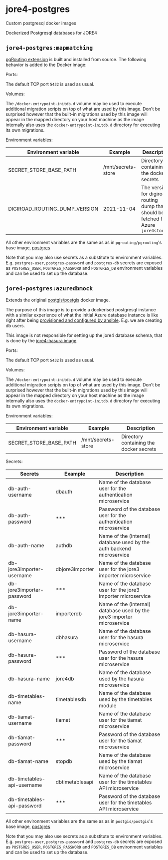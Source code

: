 # jore4-postgres

Custom postgresql docker images

Dockerized Postgresql databases for JORE4

## `jore4-postgres:mapmatching`

[pgRouting extension](https://github.com/pgRouting/pgrouting) is built and
installed from source. The following behavior is added to the Docker image:

Ports:

The default TCP port `5432` is used as usual.

Volumes:

The `/docker-entrypoint-initdb.d` volume may be used to execute additional
migration scripts on top of what are used by this image. Don't be surprised
however that the built-in migrations used by this image will appear in the
mapped directory on your host machine as the image internally also uses the
`docker-entrypoint-initdb.d` directory for executing its own migrations.

Environment variables:

| Environment variable          | Example            | Description                                                                            |
| ----------------------------- | ------------------ | -------------------------------------------------------------------------------------- |
| SECRET_STORE_BASE_PATH        | /mnt/secrets-store | Directory containing the docker secrets                                                |
| DIGIROAD_ROUTING_DUMP_VERSION | 2021-11-04         | The version for digiroad routing dump that should be fetched from Azure `jore4storage` |

All other environment variables are the same as as in `pgrouting/pgrouting`'s
base image, [postgres](https://registry.hub.docker.com/_/postgres/)

Note that you may also use secrets as a substitute to environment variables.
E.g. `postgres-user`, `postgres-password` and `postgres-db` secrets are exposed
as `POSTGRES_USER`, `POSTGRES_PASSWORD` and `POSTGRES_DB` environment variables
and can be used to set up the database.

## `jore4-postgres:azuredbmock`

Extends the original
[postgis/postgis](https://hub.docker.com/r/postgis/postgis/) docker image.

The purpose of this image is to provide a dockerised postgresql instance with a
similar experience of what the initial Azure database instance is like right
after being
[provisioned and configured by ansible](https://github.com/HSLdevcom/jore4-deploy#setting-up-database-users).
E.g. we are creating db users.

This image is not responsible for setting up the jore4 database schema, that is
done by the [jore4-hasura image](https://github.com/HSLdevcom/jore4-hasura)

Ports:

The default TCP port `5432` is used as usual.

Volumes:

The `/docker-entrypoint-initdb.d` volume may be used to execute additional
migration scripts on top of what are used by this image. Don't be surprised
however that the built-in migrations used by this image will appear in the
mapped directory on your host machine as the image internally also uses the
`docker-entrypoint-initdb.d` directory for executing its own migrations.

Environment variables:

| Environment variable   | Example            | Description                             |
| ---------------------- | ------------------ | --------------------------------------- |
| SECRET_STORE_BASE_PATH | /mnt/secrets-store | Directory containing the docker secrets |

Secrets:

| Secrets                    | Example         | Description                                                             |
| -------------------------- | --------------- | ----------------------------------------------------------------------- |
| db-auth-username           | dbauth          | Name of the database user for the authentication microservice           |
| db-auth-password           | \*\*\*          | Password of the database user for the authentication microservice       |
| db-auth-name               | authdb          | Name of the (internal) database used by the auth backend microservice   |
| db-jore3importer-username  | dbjore3importer | Name of the database user for the jore3 importer microservice           |
| db-jore3importer-password  | \*\*\*          | Name of the database user for the jore3 importer microservice           |
| db-jore3importer-name      | importerdb      | Name of the (internal) database used by the jore3 importer microservice |
| db-hasura-username         | dbhasura        | Name of the database user for the hasura microservice                   |
| db-hasura-password         | \*\*\*          | Password of the database user for the hasura microservice               |
| db-hasura-name             | jore4db         | Name of the database used by the hasura microservice                    |
| db-timetables-name         | timetablesdb    | Name of the database used by the timetables module                      |
| db-tiamat-username         | tiamat          | Name of the database user for the tiamat microservice                   |
| db-tiamat-password         | \*\*\*          | Password of the database user for the tiamat microservice               |
| db-tiamat-name             | stopdb          | Name of the database used by the tiamat microservice                    |
| db-timetables-api-username | dbtimetablesapi | Name of the database user for the timetables API microservice           |
| db-timetables-api-password | \*\*\*          | Password of the database user for the timetables API microservice       |

All other environment variables are the same as as in `postgis/postgis`'s base
image, [postgres](https://registry.hub.docker.com/_/postgres/)

Note that you may also use secrets as a substitute to environment variables.
E.g. `postgres-user`, `postgres-password` and `postgres-db` secrets are exposed
as `POSTGRES_USER`, `POSTGRES_PASSWORD` and `POSTGRES_DB` environment variables
and can be used to set up the database.
